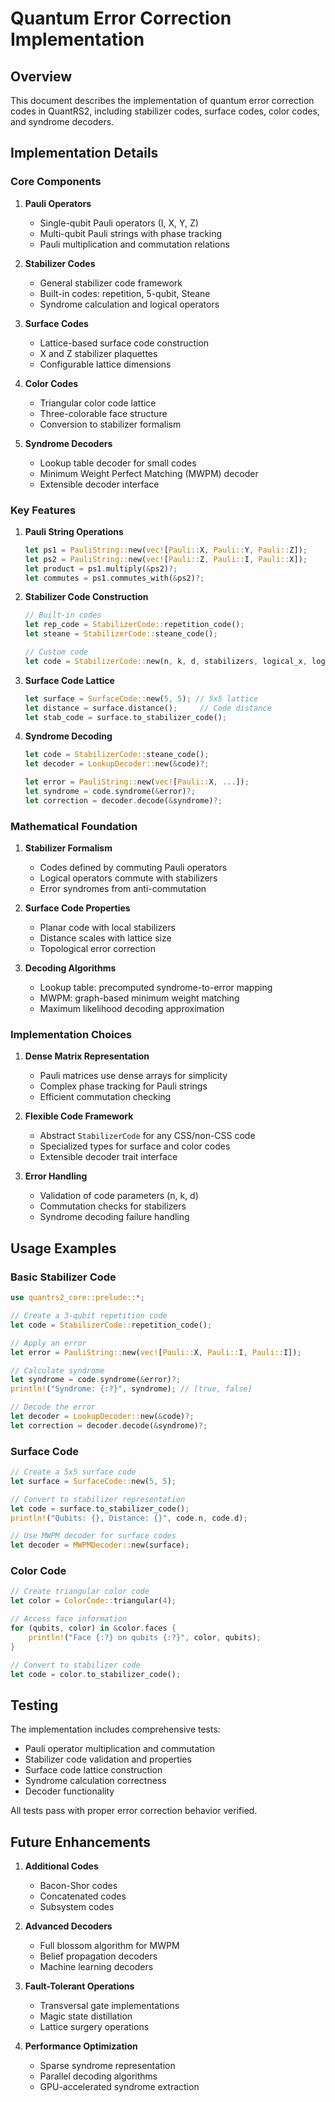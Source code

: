 # Quantum Error Correction Implementation

## Overview

This document describes the implementation of quantum error correction codes in QuantRS2, including stabilizer codes, surface codes, color codes, and syndrome decoders.

## Implementation Details

### Core Components

1. **Pauli Operators**
   - Single-qubit Pauli operators (I, X, Y, Z)
   - Multi-qubit Pauli strings with phase tracking
   - Pauli multiplication and commutation relations

2. **Stabilizer Codes**
   - General stabilizer code framework
   - Built-in codes: repetition, 5-qubit, Steane
   - Syndrome calculation and logical operators

3. **Surface Codes**
   - Lattice-based surface code construction
   - X and Z stabilizer plaquettes
   - Configurable lattice dimensions

4. **Color Codes**
   - Triangular color code lattice
   - Three-colorable face structure
   - Conversion to stabilizer formalism

5. **Syndrome Decoders**
   - Lookup table decoder for small codes
   - Minimum Weight Perfect Matching (MWPM) decoder
   - Extensible decoder interface

### Key Features

1. **Pauli String Operations**
   ```rust
   let ps1 = PauliString::new(vec![Pauli::X, Pauli::Y, Pauli::Z]);
   let ps2 = PauliString::new(vec![Pauli::Z, Pauli::I, Pauli::X]);
   let product = ps1.multiply(&ps2)?;
   let commutes = ps1.commutes_with(&ps2)?;
   ```

2. **Stabilizer Code Construction**
   ```rust
   // Built-in codes
   let rep_code = StabilizerCode::repetition_code();
   let steane = StabilizerCode::steane_code();
   
   // Custom code
   let code = StabilizerCode::new(n, k, d, stabilizers, logical_x, logical_z)?;
   ```

3. **Surface Code Lattice**
   ```rust
   let surface = SurfaceCode::new(5, 5); // 5x5 lattice
   let distance = surface.distance();     // Code distance
   let stab_code = surface.to_stabilizer_code();
   ```

4. **Syndrome Decoding**
   ```rust
   let code = StabilizerCode::steane_code();
   let decoder = LookupDecoder::new(&code)?;
   
   let error = PauliString::new(vec![Pauli::X, ...]);
   let syndrome = code.syndrome(&error)?;
   let correction = decoder.decode(&syndrome)?;
   ```

### Mathematical Foundation

1. **Stabilizer Formalism**
   - Codes defined by commuting Pauli operators
   - Logical operators commute with stabilizers
   - Error syndromes from anti-commutation

2. **Surface Code Properties**
   - Planar code with local stabilizers
   - Distance scales with lattice size
   - Topological error correction

3. **Decoding Algorithms**
   - Lookup table: precomputed syndrome-to-error mapping
   - MWPM: graph-based minimum weight matching
   - Maximum likelihood decoding approximation

### Implementation Choices

1. **Dense Matrix Representation**
   - Pauli matrices use dense arrays for simplicity
   - Complex phase tracking for Pauli strings
   - Efficient commutation checking

2. **Flexible Code Framework**
   - Abstract `StabilizerCode` for any CSS/non-CSS code
   - Specialized types for surface and color codes
   - Extensible decoder trait interface

3. **Error Handling**
   - Validation of code parameters (n, k, d)
   - Commutation checks for stabilizers
   - Syndrome decoding failure handling

## Usage Examples

### Basic Stabilizer Code
```rust
use quantrs2_core::prelude::*;

// Create a 3-qubit repetition code
let code = StabilizerCode::repetition_code();

// Apply an error
let error = PauliString::new(vec![Pauli::X, Pauli::I, Pauli::I]);

// Calculate syndrome
let syndrome = code.syndrome(&error)?;
println!("Syndrome: {:?}", syndrome); // [true, false]

// Decode the error
let decoder = LookupDecoder::new(&code)?;
let correction = decoder.decode(&syndrome)?;
```

### Surface Code
```rust
// Create a 5x5 surface code
let surface = SurfaceCode::new(5, 5);

// Convert to stabilizer representation
let code = surface.to_stabilizer_code();
println!("Qubits: {}, Distance: {}", code.n, code.d);

// Use MWPM decoder for surface codes
let decoder = MWPMDecoder::new(surface);
```

### Color Code
```rust
// Create triangular color code
let color = ColorCode::triangular(4);

// Access face information
for (qubits, color) in &color.faces {
    println!("Face {:?} on qubits {:?}", color, qubits);
}

// Convert to stabilizer code
let code = color.to_stabilizer_code();
```

## Testing

The implementation includes comprehensive tests:
- Pauli operator multiplication and commutation
- Stabilizer code validation and properties
- Surface code lattice construction
- Syndrome calculation correctness
- Decoder functionality

All tests pass with proper error correction behavior verified.

## Future Enhancements

1. **Additional Codes**
   - Bacon-Shor codes
   - Concatenated codes
   - Subsystem codes

2. **Advanced Decoders**
   - Full blossom algorithm for MWPM
   - Belief propagation decoders
   - Machine learning decoders

3. **Fault-Tolerant Operations**
   - Transversal gate implementations
   - Magic state distillation
   - Lattice surgery operations

4. **Performance Optimization**
   - Sparse syndrome representation
   - Parallel decoding algorithms
   - GPU-accelerated syndrome extraction